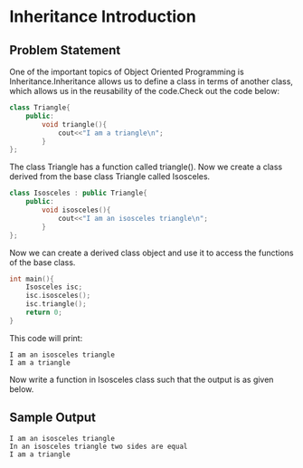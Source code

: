 # Inheritance Introduction

## Problem Statement

One of the important topics of Object Oriented Programming is Inheritance.Inheritance allows us to define a class in terms of another class, which allows us in the reusability of the code.Check out the code below:
```cpp
class Triangle{
    public:
        void triangle(){
            cout<<"I am a triangle\n";
        }
};
```
The class Triangle has a function called triangle(). Now we create a class derived from the base class Triangle called Isosceles.
```cpp
class Isosceles : public Triangle{
    public:
        void isosceles(){
            cout<<"I am an isosceles triangle\n";
        }
};
```
Now we can create a derived class object and use it to access the functions of the base class.
```cpp
int main(){
    Isosceles isc;
    isc.isosceles();
    isc.triangle();
    return 0;
}
```
This code will print:
```
I am an isosceles triangle
I am a triangle
```
Now write a function in Isosceles class such that the output is as given below.

## Sample Output
```
I am an isosceles triangle
In an isosceles triangle two sides are equal
I am a triangle
```
